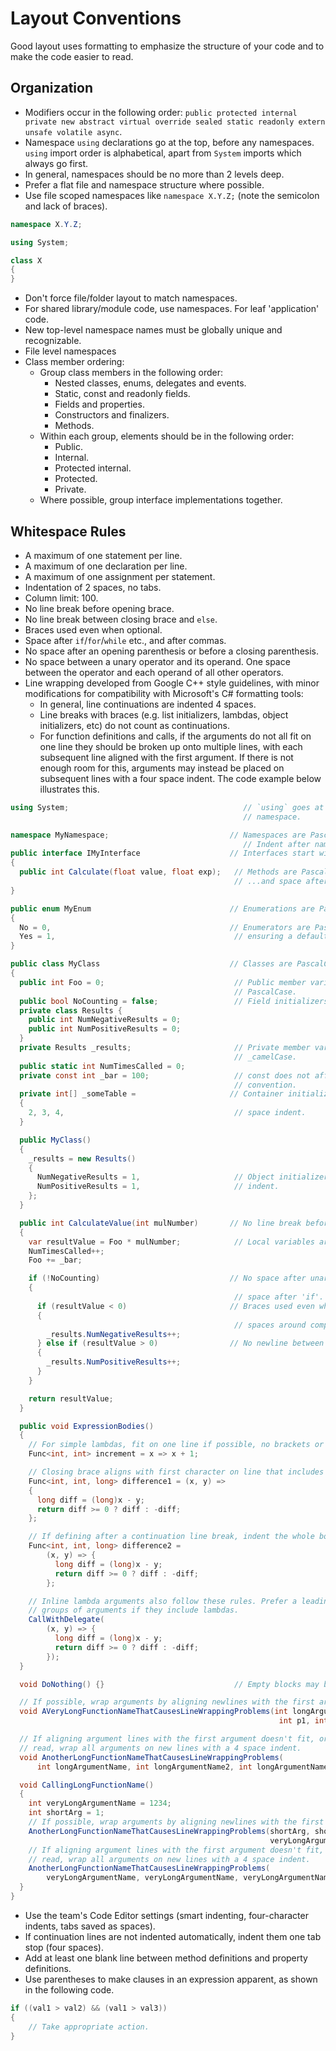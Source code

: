 # Layout Conventions

Good layout uses formatting to emphasize the structure of your code and to make the code easier to read. 

## Organization

-  Modifiers occur in the following order: `public protected internal private
    new abstract virtual override sealed static readonly extern unsafe volatile
    async`.
-  Namespace `using` declarations go at the top, before any namespaces. `using` import order is alphabetical, apart from `System` imports which always go first.
- In general, namespaces should be no more than 2 levels deep.
- Prefer a flat file and namespace structure where possible.
- Use file scoped namespaces like `namespace X.Y.Z;` (note the semicolon and lack of braces). 
```csharp
namespace X.Y.Z;

using System;

class X
{
}
```
- Don't force file/folder layout to match namespaces.
- For shared library/module code, use namespaces. For leaf 'application' code.
- New top-level namespace names must be globally unique and recognizable.
- File level namespaces
-  Class member ordering:
    -  Group class members in the following order:
        -  Nested classes, enums, delegates and events.
        -  Static, const and readonly fields.
        -  Fields and properties.
        -  Constructors and finalizers.
        -  Methods.
    -  Within each group, elements should be in the following order:
        -  Public.
        -  Internal.
        -  Protected internal.
        -  Protected.
        -  Private.
    -  Where possible, group interface implementations together.

## Whitespace Rules

-  A maximum of one statement per line.
-  A maximum of one declaration per line.
-  A maximum of one assignment per statement.
-  Indentation of 2 spaces, no tabs.
-  Column limit: 100.
-  No line break before opening brace.
-  No line break between closing brace and `else`.
-  Braces used even when optional.
-  Space after `if`/`for`/`while` etc., and after commas.
-  No space after an opening parenthesis or before a closing parenthesis.
-  No space between a unary operator and its operand. One space between the
    operator and each operand of all other operators.
-  Line wrapping developed from Google C++ style guidelines, with minor
    modifications for compatibility with Microsoft's C# formatting tools:
    -  In general, line continuations are indented 4 spaces.
    -  Line breaks with braces (e.g. list initializers, lambdas, object
        initializers, etc) do not count as continuations.
    -  For function definitions and calls, if the arguments do not all fit on
        one line they should be broken up onto multiple lines, with each
        subsequent line aligned with the first argument. If there is not enough
        room for this, arguments may instead be placed on subsequent lines with
        a four space indent. The code example below illustrates this.


```csharp
using System;                                       // `using` goes at the top, outside the
                                                    // namespace.

namespace MyNamespace;                           // Namespaces are PascalCase and file scoped.
                                                    // Indent after namespace.
public interface IMyInterface                    // Interfaces start with 'I'
{
  public int Calculate(float value, float exp);   // Methods are PascalCase
                                                  // ...and space after comma.
}

public enum MyEnum                               // Enumerations are PascalCase.
{
  No = 0,                                        // Enumerators are PascalCase and have explict backing integer declared
  Yes = 1,                                        // ensuring a default 0 value (make it your "unset" value when in doubt) 
}

public class MyClass                             // Classes are PascalCase.
{
  public int Foo = 0;                             // Public member variables are
                                                  // PascalCase.
  public bool NoCounting = false;                 // Field initializers are encouraged.
  private class Results {
    public int NumNegativeResults = 0;
    public int NumPositiveResults = 0;
  }
  private Results _results;                       // Private member variables are
                                                  // _camelCase.
  public static int NumTimesCalled = 0;
  private const int _bar = 100;                   // const does not affect naming
                                                  // convention.
  private int[] _someTable =                     // Container initializers use a 2
  {
    2, 3, 4,                                      // space indent.
  }

  public MyClass() 
  {
    _results = new Results() 
    {
      NumNegativeResults = 1,                     // Object initializers use a 2 space
      NumPositiveResults = 1,                     // indent.
    };
  }

  public int CalculateValue(int mulNumber)       // No line break before opening brace.
  {
    var resultValue = Foo * mulNumber;            // Local variables are camelCase.
    NumTimesCalled++;
    Foo += _bar;

    if (!NoCounting)                             // No space after unary operator and
    {
                                                  // space after 'if'.
      if (resultValue < 0)                       // Braces used even when optional and
      {
                                                  // spaces around comparison operator.
        _results.NumNegativeResults++;
      } else if (resultValue > 0)                // No newline between brace and else.
      {
        _results.NumPositiveResults++;
      }
    }

    return resultValue;
  }

  public void ExpressionBodies() 
  {
    // For simple lambdas, fit on one line if possible, no brackets or braces required.
    Func<int, int> increment = x => x + 1;

    // Closing brace aligns with first character on line that includes the opening brace.
    Func<int, int, long> difference1 = (x, y) =>
    {
      long diff = (long)x - y;
      return diff >= 0 ? diff : -diff;
    };

    // If defining after a continuation line break, indent the whole body.
    Func<int, int, long> difference2 =
        (x, y) => {
          long diff = (long)x - y;
          return diff >= 0 ? diff : -diff;
        };

    // Inline lambda arguments also follow these rules. Prefer a leading newline before
    // groups of arguments if they include lambdas.
    CallWithDelegate(
        (x, y) => {
          long diff = (long)x - y;
          return diff >= 0 ? diff : -diff;
        });
  }

  void DoNothing() {}                             // Empty blocks may be concise.

  // If possible, wrap arguments by aligning newlines with the first argument.
  void AVeryLongFunctionNameThatCausesLineWrappingProblems(int longArgumentName,
                                                            int p1, int p2) {}

  // If aligning argument lines with the first argument doesn't fit, or is difficult to
  // read, wrap all arguments on new lines with a 4 space indent.
  void AnotherLongFunctionNameThatCausesLineWrappingProblems(
      int longArgumentName, int longArgumentName2, int longArgumentName3) {}

  void CallingLongFunctionName() 
  {
    int veryLongArgumentName = 1234;
    int shortArg = 1;
    // If possible, wrap arguments by aligning newlines with the first argument.
    AnotherLongFunctionNameThatCausesLineWrappingProblems(shortArg, shortArg,
                                                          veryLongArgumentName);
    // If aligning argument lines with the first argument doesn't fit, or is difficult to
    // read, wrap all arguments on new lines with a 4 space indent.
    AnotherLongFunctionNameThatCausesLineWrappingProblems(
        veryLongArgumentName, veryLongArgumentName, veryLongArgumentName);
  }
}
```

- Use the team's Code Editor settings (smart indenting, four-character indents, tabs saved as spaces).
- If continuation lines are not indented automatically, indent them one tab stop (four spaces).
- Add at least one blank line between method definitions and property definitions.
- Use parentheses to make clauses in an expression apparent, as shown in the following code.

```csharp
if ((val1 > val2) && (val1 > val3))
{
    // Take appropriate action.
}
```